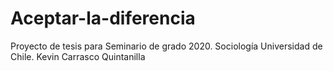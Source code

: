 #  Aceptar-la-diferencia




Proyecto de tesis para Seminario de grado 2020.
Sociología Universidad de Chile.
Kevin Carrasco Quintanilla
